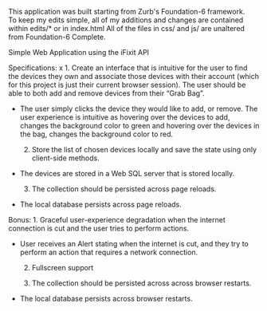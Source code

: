 This application was built starting from Zurb's Foundation-6 framework.  
To keep my edits simple, all of my additions and changes are contained within edits/* or in index.html
All of the files in css/ and js/ are unaltered from Foundation-6 Complete.

Simple Web Application using the iFixit API

Specifications:
x  1. Create an interface that is intuitive for the user to find the devices they own and associate those devices with their account (which for this project is just their current browser session). The user should be able to both add and remove devices from their “Grab Bag”.
- The user simply clicks the device they would like to add, or remove.  The user experience is intuitive as hovering over the devices to add, changes the background color to green and hovering over the devices in the bag, changes the background color to red.

   2. Store the list of chosen devices locally and save the state using only client-side methods.
- The devices are stored in a Web SQL server that is stored locally.

   3. The collection should be persisted across page reloads.
- The local database persists across page reloads.

Bonus:
    1. Graceful user-experience degradation when the internet connection is cut and the user tries to perform actions.
- User receives an Alert stating when the internet is cut, and they try to perform an action that requires a network connection.
   
   2. Fullscreen support

   3. The collection should be persisted across across browser restarts.
- The local database persists across browser restarts.
